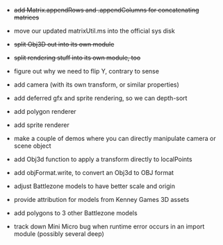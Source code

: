 - ~~add Matrix.appendRows and .appendColumns for concatenating matrices~~

- move our updated matrixUtil.ms into the official sys disk

- ~~split Obj3D out into its own module~~

- ~~split rendering stuff into its own module, too~~

- figure out why we need to flip Y, contrary to sense

- add camera (with its own transform, or similar properties)

- add deferred gfx and sprite rendering, so we can depth-sort

- add polygon renderer

- add sprite renderer

- make a couple of demos where you can directly manipulate camera or scene object

- add Obj3d function to apply a transform directly to localPoints

- add objFormat.write, to convert an Obj3d to OBJ format

- adjust Battlezone models to have better scale and origin

- provide attribution for models from Kenney Games 3D assets

- add polygons to 3 other Battlezone models

- track down Mini Micro bug when runtime error occurs in an import module (possibly several deep)
